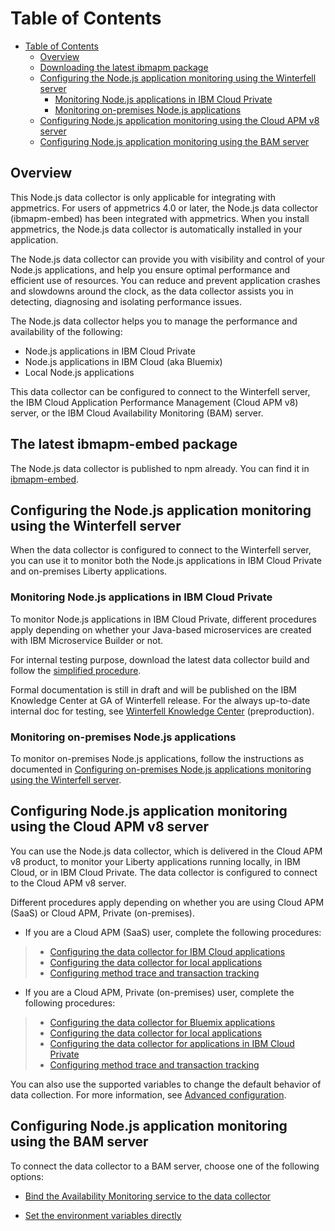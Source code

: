
Table of Contents
=================
- [Table of Contents](#table-of-contents)
    - [Overview](#overview)
    - [Downloading the latest ibmapm package](#downloading-the-latest-ibmapm-package)
    - [Configuring the Node.js application monitoring using the Winterfell server](#configuring-the-nodejs-application-monitoring-using-the-winterfell-server)
        - [Monitoring Node.js applications in IBM Cloud Private](#monitoring-nodejs-applications-in-ibm-cloud-private)
        - [Monitoring on-premises Node.js applications](#monitoring-on-premises-nodejs-applications)
    - [Configuring Node.js application monitoring using the Cloud APM v8 server](#configuring-nodejs-application-monitoring-using-the-cloud-apm-v8-server)
    - [Configuring Node.js application monitoring using the BAM server](#configuring-nodejs-application-monitoring-using-the-bam-server)

## Overview
This Node.js data collector is only applicable for integrating with appmetrics. For users of appmetrics 4.0 or later, the Node.js data collector (ibmapm-embed) has been integrated with appmetrics. When you install appmetrics, the Node.js data collector is automatically installed in your application. 

The Node.js data collector can provide you with visibility and control of your Node.js applications, and help you ensure optimal performance and efficient use of resources. You can reduce and prevent application crashes and slowdowns around the clock, as the data collector assists you in detecting, diagnosing and isolating performance issues.

The Node.js data collector helps you to manage the performance and availability of the following:

- Node.js applications in IBM Cloud Private
- Node.js applications in IBM Cloud (aka Bluemix)
- Local Node.js applications

This data collector can be configured to connect to the Winterfell server, the IBM Cloud Application Performance Management (Cloud APM v8) server, or the IBM Cloud Availability Monitoring (BAM) server.

## The latest ibmapm-embed package
The Node.js data collector is published to npm already. You can find it in [ibmapm-embed](https://www.npmjs.com/package/ibmapm-embed).

## Configuring the Node.js application monitoring using the Winterfell server
When the data collector is configured to connect to the Winterfell server, you can use it to monitor both the Node.js applications in IBM Cloud Private and on-premises Liberty applications.

### Monitoring Node.js applications in IBM Cloud Private
To monitor Node.js applications in IBM Cloud Private, different procedures apply depending on whether your Java-based microservices are created with IBM Microservice Builder or not.

For internal testing purpose, download the latest data collector build and follow the [simplified procedure](readme-topics/nodejsdc-internal.md).

Formal documentation is still in draft and will be published on the IBM Knowledge Center at GA of Winterfell release. For the always up-to-date internal doc for testing, see [Winterfell Knowledge Center](https://www-03preprod.ibm.com/support/knowledgecenter/SS8G7U_18.2.0/com.ibm.icam.doc/content/deploy_dc_intro.htm) (preproduction).


### Monitoring on-premises Node.js applications
To monitor on-premises Node.js applications, follow the instructions as documented in [Configuring on-premises Node.js applications monitoring using the Winterfell server](readme-topics/nodejsdc-onprem-winterfell.md).

## Configuring Node.js application monitoring using the Cloud APM v8 server
You can use the Node.js data collector, which is delivered in the Cloud APM v8 product, to monitor your Liberty applications running locally, in IBM Cloud, or in IBM Cloud Private. The data collector is configured to connect to the Cloud APM v8 server.


Different procedures apply depending on whether you are using Cloud APM (SaaS) or Cloud APM, Private (on-premises).

- If you are a Cloud APM (SaaS) user, complete the following procedures:
> - [Configuring the data collector for IBM Cloud applications](https://www.ibm.com/support/knowledgecenter/SSMKFH/com.ibm.apmaas.doc/install/bluemix_nodejs_config_dc.htm)
> - [Configuring the data collector for local applications](readme-topics/local-nodejs-apm-saas.md)
> - [Configuring method trace and transaction tracking](readme-topics/nodejsdc_mt_tt.md)

- If you are a Cloud APM, Private (on-premises) user, complete the following procedures:
> - [Configuring the data collector for Bluemix applications](https://www.ibm.com/support/knowledgecenter/SSHLNR_8.1.4/com.ibm.pm.doc/install/bluemix_nodejs_config_dc.htm)
> - [Configuring the data collector for local applications](readme-topics/local-nodejs-apm-onprem.md)
> - [Configuring the data collector for applications in IBM Cloud Private](readme-topics/nodejsdc_icp_apm_server.md)
> - [Configuring method trace and transaction tracking](readme-topics/nodejsdc_mt_tt.md)

You can also use the supported variables to change the default behavior of data collection. For more information, see [Advanced configuration](readme-topics/nodejs_dc_advanced_config.md).

## Configuring Node.js application monitoring using the BAM server

To connect the data collector to a BAM server, choose one of the following options:

- [Bind the Availability Monitoring service to the data collector](readme-topics/connect_bam_service.md)

- [Set the environment variables directly](readme-topics/set_var_bam.md)
